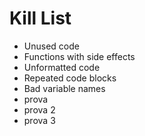 Kill List
=========
* Unused code
* Functions with side effects
* Unformatted code
* Repeated code blocks
* Bad variable names
* prova
* prova 2
* prova 3
